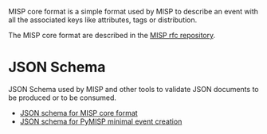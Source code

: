 
MISP core format is a simple format used by MISP to describe an event with all the associated keys like
attributes, tags or distribution.

The MISP core format are described in the [MISP rfc repository](https://github.com/MISP/misp-rfc).

# JSON Schema

JSON Schema used by MISP and other tools to validate JSON documents to be produced or to be consumed.

* [JSON schema for MISP core format](schema.json)
* [JSON schema for PyMISP minimal event creation](schema-lax.json)
